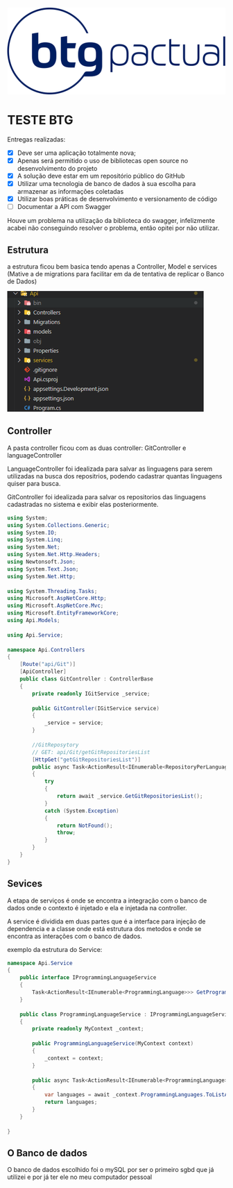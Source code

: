 
![logo.png](Git/logo.png)
# TESTE BTG

Entregas realizadas:

- [x]  Deve ser uma aplicação totalmente nova;
- [x]  Apenas será permitido o uso de bibliotecas open source no desenvolvimento do projeto
- [x]  A solução deve estar em um repositório público do GitHub
- [x]  Utilizar uma tecnologia de banco de dados à sua escolha para armazenar as informações
coletadas
- [x]  Utilizar boas práticas de desenvolvimento e versionamento de código
- [ ]  Documentar a API com Swagger

Houve um problema na utilização da biblioteca do swagger, infelizmente acabei não conseguindo resolver o problema, então opitei por não utilizar.

## Estrutura

a estrutura ficou bem basica tendo apenas a Controller, Model e services (Mative a de migrations para facilitar em da de tentativa de replicar o Banco de Dados)

![Untitled](Git/Untitled.png)

## Controller

A pasta controller ficou com as duas controller: GitController e languageController

LanguageController foi idealizada para salvar as linguagens para serem utilizadas na busca dos repositrios, podendo cadastrar quantas linguagens quiser para busca.

GitController foi idealizada para salvar os repositorios das linguagens cadastradas no sistema e exibir elas posteriormente.

```csharp
using System;
using System.Collections.Generic;
using System.IO;
using System.Linq;
using System.Net;
using System.Net.Http.Headers;
using Newtonsoft.Json;
using System.Text.Json;
using System.Net.Http;

using System.Threading.Tasks;
using Microsoft.AspNetCore.Http;
using Microsoft.AspNetCore.Mvc;
using Microsoft.EntityFrameworkCore;
using Api.Models;

using Api.Service;

namespace Api.Controllers
{
    [Route("api/Git")]
    [ApiController]
    public class GitController : ControllerBase
    {
        private readonly IGitService _service;

        public GitController(IGitService service)
        {
            _service = service;
        }

        //GitReposytory
        // GET: api/Git/getGitRepositoriesList
        [HttpGet("getGitRepositoriesList")]
        public async Task<ActionResult<IEnumerable<RepositoryPerLanguage>>> GetGitRepositoriesList()
        {
            try
            {
                return await _service.GetGitRepositoriesList();
            }
            catch (System.Exception)
            {
                return NotFound();
                throw;
            }
        }
    }
}
```

## Sevices

A etapa de serviços é onde se encontra a integração com o banco de dados onde o contexto é injetado e ela e injetada na controller.

A service é dividida em duas partes que é a interface para injeção de dependencia e a classe onde está estrutura dos metodos e onde se encontra as interações com o banco de dados.

exemplo da estrutura do Service:

```csharp
namespace Api.Service
{
    public interface IProgrammingLanguageService
    {
        Task<ActionResult<IEnumerable<ProgrammingLanguage>>> GetProgrammingLanguage();
    }

    public class ProgrammingLanguageService : IProgrammingLanguageService
    {
        private readonly MyContext _context;

        public ProgrammingLanguageService(MyContext context)
        {
            _context = context;
        }

        public async Task<ActionResult<IEnumerable<ProgrammingLanguage>>> GetProgrammingLanguage()
        {
            var languages = await _context.ProgrammingLanguages.ToListAsync();
            return languages;
        }
    }

}
```

## O Banco de dados

O banco de dados escolhido foi o mySQL por ser o primeiro sgbd que já utilizei e por já ter ele no meu computador pessoal
